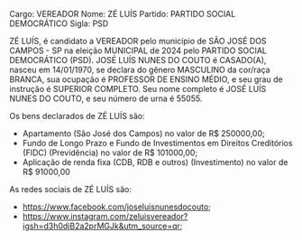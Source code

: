 Cargo: VEREADOR
Nome: ZÉ LUÍS
Partido: PARTIDO SOCIAL DEMOCRÁTICO
Sigla: PSD

ZÉ LUÍS, é candidato a VEREADOR pelo município de SÃO JOSÉ DOS CAMPOS - SP na eleição MUNICIPAL de 2024 pelo PARTIDO SOCIAL DEMOCRÁTICO (PSD).
JOSÉ LUÍS NUNES DO COUTO é CASADO(A), nasceu em 14/01/1970, se declara do gênero MASCULINO da cor/raça BRANCA, sua ocupação é PROFESSOR DE ENSINO MÉDIO, e seu grau de instrução é SUPERIOR COMPLETO.
Seu nome completo é JOSÉ LUÍS NUNES DO COUTO, e seu número de urna é 55055.

Os bens declarados de ZÉ LUÍS são: 
- Apartamento (São José dos Campos) no valor de R$ 250000,00;
- Fundo de Longo Prazo e Fundo de Investimentos em Direitos Creditórios (FIDC) (Previdência) no valor de R$ 101000,00;
- Aplicação de renda fixa (CDB, RDB e outros) (Investimento) no valor de R$ 91000,00

As redes sociais de ZÉ LUÍS são:
- https://www.facebook.com/joseluisnunesdocouto;
- https://www.instagram.com/zeluisvereador?igsh=d3h0djB2a2prMGJk&utm_source=qr;